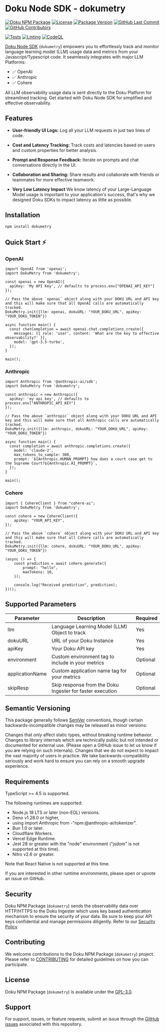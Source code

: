 # Doku Node SDK - dokumetry

[![Doku NPM Package](https://img.shields.io/badge/Doku-orange)](https://github.com/dokulabs/doku)
[![License](https://img.shields.io/github/license/dokulabs/dokumetry-node?label=license&logo=github&color=f80&logoColor=fff%22%20alt=%22License)](https://github.com/dokulabs/dokumetry-node/blob/main/LICENSE)
[![Package Version](https://img.shields.io/github/tag/dokulabs/dokumetry-node.svg?&label=Package%20Version&logo=npm)](https://github.com/dokulabs/dokumetry-node/tags)
[![GitHub Last Commit](https://img.shields.io/github/last-commit/dokulabs/dokumetry-node)](https://github.com/dokulabs/dokumetry-node/pulse)
[![GitHub Contributors](https://img.shields.io/github/contributors/dokulabs/dokumetry-node)](https://github.com/dokulabs/dokumetry-node/graphs/contributors)

[![Tests](https://github.com/dokulabs/dokumetry-node/actions/workflows/tests.yml/badge.svg?branch=main)](https://github.com/dokulabs/dokumetry-node/actions/workflows/tests.yml)
[![Linting](https://github.com/dokulabs/dokumetry-node/actions/workflows/lint.yml/badge.svg?branch=main)](https://github.com/dokulabs/dokumetry-node/actions/workflows/lint.yml)
[![CodeQL](https://github.com/dokulabs/dokumetry-node/actions/workflows/github-code-scanning/codeql/badge.svg?branch=main)](https://github.com/dokulabs/dokumetry-node/actions/workflows/github-code-scanning/codeql)

[Doku Node SDK](https://www.npmjs.com/package/dokumetry) (`dokumetry`) empowers you to effortlessly track and monitor language learning model (LLM) usage data and metrics from your Javascript/Typescript code. It seamlessly integrates with major LLM Platforms:

 - ✅ OpenAI
 - ✅ Anthropic
 - ✅ Cohere

All LLM observability usage data is sent directly to the Doku Platform for streamlined tracking. Get started with Doku Node SDK for simplified and effective observability.

## Features

- **User-friendly UI Logs:** Log all your LLM requests in just two lines of code.

- **Cost and Latency Tracking:** Track costs and latencies based on users and custom properties for better analysis.

- **Prompt and Response Feedback:** Iterate on prompts and chat conversations directly in the UI.

- **Collaboration and Sharing:** Share results and collaborate with friends or teammates for more effective teamwork.

- **Very Low Latency Impact** We know latency of your Large-Language Model usage is important to your application's success, that's why we designed Doku SDKs to impact latency as little as possible.

## Installation

```bash
npm install dokumetry
```

## Quick Start ⚡️

### OpenAI

```
import OpenAI from 'openai';
import DokuMetry from 'dokumetry';

const openai = new OpenAI({
  apiKey: 'My API Key', // defaults to process.env["OPENAI_API_KEY"]
});

// Pass the above `openai` object along with your DOKU URL and API key and this will make sure that all OpenAI calls are automatically tracked.
DokuMetry.init({llm: openai, dokuURL: "YOUR_DOKU_URL", apiKey: "YOUR_DOKU_TOKEN"})

async function main() {
  const chatCompletion = await openai.chat.completions.create({
    messages: [{ role: 'user', content: 'What are the key to effective observability?' }],
    model: 'gpt-3.5-turbo',
  });
}

main();
```

### Anthropic

```
import Anthropic from '@anthropic-ai/sdk';
import DokuMetry from 'dokumetry';

const anthropic = new Anthropic({
  apiKey: 'my api key', // defaults to process.env["ANTHROPIC_API_KEY"]
});

// Pass the above `anthropic` object along with your DOKU URL and API key and this will make sure that all Anthropic calls are automatically tracked.
DokuMetry.init({llm: anthropic, dokuURL: "YOUR_DOKU_URL", apiKey: "YOUR_DOKU_TOKEN"})

async function main() {
  const completion = await anthropic.completions.create({
    model: 'claude-2',
    max_tokens_to_sample: 300,
    prompt: `${Anthropic.HUMAN_PROMPT} how does a court case get to the Supreme Court?${Anthropic.AI_PROMPT}`,
  });
}

main();
```

### Cohere

```
import { CohereClient } from "cohere-ai";
import DokuMetry from 'dokumetry';

const cohere = new CohereClient({
    apiKey: "YOUR_API_KEY",
});

// Pass the above `cohere` object along with your DOKU URL and API key and this will make sure that all Cohere calls are automatically tracked.
DokuMetry.init({llm: cohere, dokuURL: "YOUR_DOKU_URL", apiKey: "YOUR_DOKU_TOKEN"})

(async () => {
    const prediction = await cohere.generate({
        prompt: "hello",
        maxTokens: 10,
    });
    
    console.log("Received prediction", prediction);
})();
```

## Supported Parameters

| Parameter         | Description                                               | Required      |
|-------------------|-----------------------------------------------------------|---------------|
| llm               | Language Learning Model (LLM) Object to track             | Yes           |
| dokuURL           | URL of your Doku Instance                                 | Yes           |
| apiKey            | Your Doku API key                                         | Yes           |
| environment       | Custom environment tag to include in your metrics         | Optional      |
| applicationName   | Custom application name tag for your metrics              | Optional      |
| skipResp          | Skip response from the Doku Ingester for faster execution | Optional      |


## Semantic Versioning
This package generally follows [SemVer](https://semver.org/spec/v2.0.0.html) conventions, though certain backwards-incompatible changes may be released as minor versions:

Changes that only affect static types, without breaking runtime behavior.
Changes to library internals which are technically public but not intended or documented for external use. (Please open a GitHub issue to let us know if you are relying on such internals).
Changes that we do not expect to impact the vast majority of users in practice.
We take backwards-compatibility seriously and work hard to ensure you can rely on a smooth upgrade experience.


## Requirements
TypeScript >= 4.5 is supported.

The following runtimes are supported:

- Node.js 18 LTS or later (non-EOL) versions.
- Deno v1.28.0 or higher, 
- using import Anthropic from -"npm:@anthropic-ai/tokenizer".
- Bun 1.0 or later.
- Cloudflare Workers.
- Vercel Edge Runtime.
- Jest 28 or greater with the "node" environment ("jsdom" is not supported at this time).
- Nitro v2.6 or greater.

Note that React Native is not supported at this time.

If you are interested in other runtime environments, please open or upvote an issue on GitHub.

## Security

Doku NPM Package (`dokumetry`) sends the observability data over HTTP/HTTPS to the Doku Ingester which uses key based authentication mechanism to ensure the security of your data. Be sure to keep your API keys confidential and manage permissions diligently. Refer to our [Security Policy](SECURITY)

## Contributing

We welcome contributions to the Doku NPM Package (`dokumetry`) project. Please refer to [CONTRIBUTING](CONTRIBUTING) for detailed guidelines on how you can participate.

## License

Doku NPM Package (`dokumetry`) is available under the [GPL-3.0](LICENSE).

## Support

For support, issues, or feature requests, submit an issue through the [GitHub issues](https://github.com/dokulabs/dokumetry-node/issues) associated with this repository.
